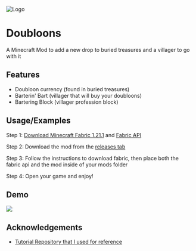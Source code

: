 
![Logo](https://i.ibb.co/2S3MjgR/doubloons.png)


# Doubloons

A Minecraft Mod to add a new drop to buried treasures and a villager to go with it
## Features

- Doubloon currency (found in buried treasures)
- Barterin' Bart (villager that will buy your doubloons)
- Bartering Block (villager profession block)
## Usage/Examples

Step 1: [Download Minecraft Fabric 1.21.1](https://fabricmc.net/use/installer/) and [Fabric API](https://www.curseforge.com/minecraft/mc-mods/fabric-api/files/6110899)

Step 2: Download the mod from the [releases tab](https://github.com/Win10MC/Rainbow-Gear/releases/tag/release)

Step 3: Follow the instructions to download fabric, then place both the fabric api and the mod inside of your mods folder

Step 4: Open your game and enjoy!
## Demo

![](https://github.com/Win10MC/Doubloons/blob/master/demo.gif?raw=true)
## Acknowledgements

 - [Tutorial Repository that I used for reference](https://github.com/Tutorials-By-Kaupenjoe/Fabric-Tutorial-1.21.X)

